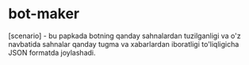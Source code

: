 # bot-maker

[scenario] - bu papkada botning qanday sahnalardan tuzilganligi va o'z navbatida sahnalar qanday tugma va xabarlardan iboratligi to'liqligicha JSON formatda joylashadi.